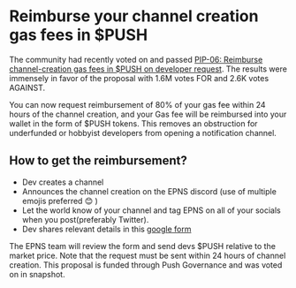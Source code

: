 # Reimburse your channel creation gas fees in $PUSH

The community had recently voted on and passed [PIP-06: Reimburse channel-creation gas fees in $PUSH on developer request](https://snapshot.org/#/epns.eth/proposal/0x1fd82313d4356e5d7963c60649f0376e995cf326ff348269293026e6064e1f38). The results were immensely in favor of the proposal with 1.6M votes FOR and 2.6K votes AGAINST.

You can now request reimbursement of 80% of your gas fee within 24 hours of the channel creation, and your Gas fee will be reimbursed into your wallet in the form of $PUSH tokens. This removes an obstruction for underfunded or hobbyist developers from opening a notification channel.

## How to get the reimbursement?

- Dev creates a channel
- Announces the channel creation on the EPNS discord (use of multiple emojis preferred 😊 )
- Let the world know of your channel and tag EPNS on all of your socials when you post(preferably Twitter).
- Dev shares relevant details in this [google form](https://docs.google.com/forms/d/e/1FAIpQLScNQ2_mACRQgyIPsr47woE69_FOds8aLIGupT20QIEUMfgnQw/viewform)

The EPNS team will review the form and send devs $PUSH relative to the market price. Note that the request must be sent within 24 hours of channel creation. This proposal is funded through Push Governance and was voted on in snapshot.